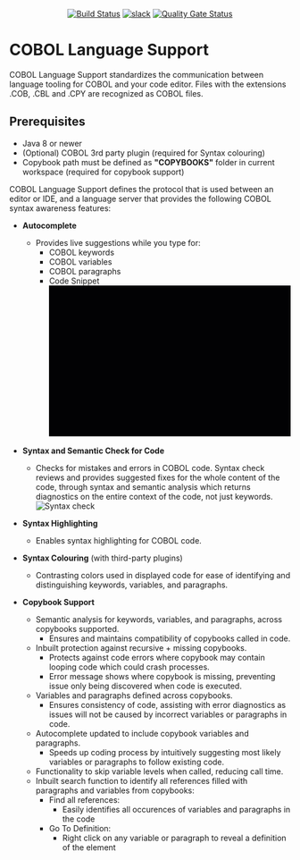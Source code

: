 <div id="header" align="center">

[![Build Status](https://ci.eclipse.org/che4z/buildStatus/icon?job=LSP+for+COBOL%2Fdevelopment)](https://ci.eclipse.org/che4z/job/LSP%20for%20COBOL/job/development/)
[![slack](https://img.shields.io/badge/chat-on%20Slack-blue)](https://join.slack.com/t/che4z/shared_invite/enQtNzk0MzA4NDMzOTIwLWIzMjEwMjJlOGMxNmMyNzQ1NWZlMzkxNmQ3M2VkYWNjMmE0MGQ0MjIyZmY3MTdhZThkZDg3NGNhY2FmZTEwNzQ)
[![Quality Gate Status](https://sonarcloud.io/api/project_badges/measure?project=eclipse_che-che4z-lsp-for-cobol&metric=alert_status)](https://sonarcloud.io/dashboard?id=eclipse_che-che4z-lsp-for-cobol)

</div>


# COBOL Language Support

COBOL Language Support standardizes the communication between language tooling for COBOL and your code editor. Files with the extensions .COB, .CBL and .CPY are recognized as COBOL files.

## Prerequisites

- Java 8 or newer
- (Optional) COBOL 3rd party plugin (required for Syntax colouring)
- Copybook path must be defined as **"COPYBOOKS"** folder in current workspace (required for copybook support)

COBOL Language Support defines the protocol that is used between an editor or IDE, and a language server that provides the following COBOL syntax awareness features:

- **Autocomplete**

	- Provides live suggestions while you type for:
		- COBOL keywords
		- COBOL variables
		- COBOL paragraphs
		- Code Snippet
	![Autocomplete](Autocomplete.gif)

- **Syntax and Semantic Check for Code**

	- Checks for mistakes and errors in COBOL code. Syntax check reviews and provides suggested fixes for the whole content of the code, through syntax and semantic analysis which returns diagnostics on the entire context of the code, not just keywords.
	![Syntax check](SyntaxCheck.gif)
		
- **Syntax Highlighting**
	
	- Enables syntax highlighting for COBOL code.
	
- **Syntax Colouring** (with third-party plugins)

	- Contrasting colors used in displayed code for ease of identifying and distinguishing keywords, variables, and paragraphs.
	
- **Copybook Support**

	- Semantic analysis for keywords, variables, and paragraphs, across copybooks supported.
		- Ensures and maintains compatibility of copybooks called in code.
	- Inbuilt protection against recursive + missing copybooks.
		- Protects against code errors where copybook may contain looping code which could crash processes.
		- Error message shows where copybook is missing, preventing issue only being discovered when code is executed.  
	- Variables and paragraphs defined across copybooks.
		- Ensures consistency of code, assisting with error diagnostics as issues will not be caused by incorrect variables or paragraphs in code. 
	- Autocomplete updated to include copybook variables and paragraphs.
		- Speeds up coding process by intuitively suggesting most likely variables or paragraphs to follow existing code.
	- Functionality to skip variable levels when called, reducing call time.
	- Inbuilt search function to identify all references filled with paragraphs and variables from copybooks:
		- Find all references:
			- Easily identifies all occurences of variables and paragraphs in the code
		- Go To Definition:
			- Right click on any variable or paragraph to reveal a definition of the element	
	
